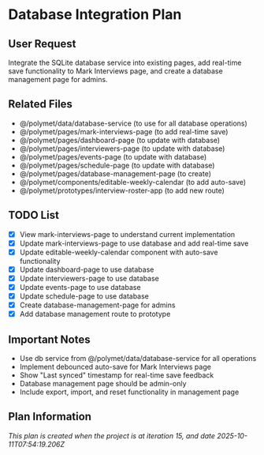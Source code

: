 # Database Integration Plan

## User Request
Integrate the SQLite database service into existing pages, add real-time save functionality to Mark Interviews page, and create a database management page for admins.

## Related Files
- @/polymet/data/database-service (to use for all database operations)
- @/polymet/pages/mark-interviews-page (to add real-time save)
- @/polymet/pages/dashboard-page (to update with database)
- @/polymet/pages/interviewers-page (to update with database)
- @/polymet/pages/events-page (to update with database)
- @/polymet/pages/schedule-page (to update with database)
- @/polymet/pages/database-management-page (to create)
- @/polymet/components/editable-weekly-calendar (to add auto-save)
- @/polymet/prototypes/interview-roster-app (to add new route)

## TODO List
- [x] View mark-interviews-page to understand current implementation
- [x] Update mark-interviews-page to use database and add real-time save
- [x] Update editable-weekly-calendar component with auto-save functionality
- [x] Update dashboard-page to use database
- [x] Update interviewers-page to use database
- [x] Update events-page to use database
- [x] Update schedule-page to use database
- [x] Create database-management-page for admins
- [x] Add database management route to prototype

## Important Notes
- Use db service from @/polymet/data/database-service for all operations
- Implement debounced auto-save for Mark Interviews page
- Show "Last synced" timestamp for real-time save feedback
- Database management page should be admin-only
- Include export, import, and reset functionality in management page

  
## Plan Information
*This plan is created when the project is at iteration 15, and date 2025-10-11T07:54:19.206Z*

